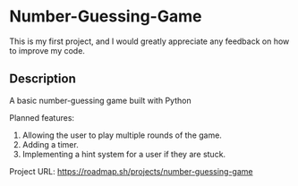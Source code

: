 # Number-Guessing-Game
This is my first project, and I would greatly appreciate any feedback on how to improve my code.

## Description
A basic number-guessing game built with Python

Planned features:

1. Allowing the user to play multiple rounds of the game.
2. Adding a timer.
3. Implementing a hint system for a user if they are stuck.


Project URL:
https://roadmap.sh/projects/number-guessing-game
